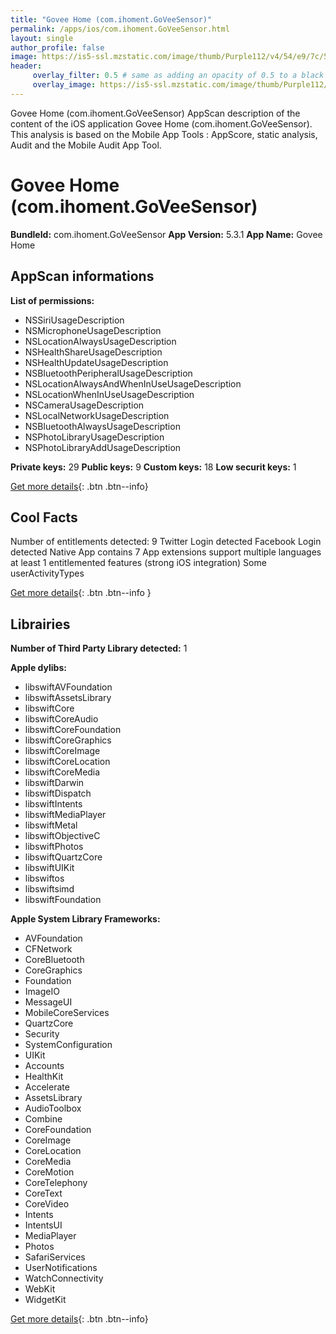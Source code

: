 ```yaml
---
title: "Govee Home (com.ihoment.GoVeeSensor)"
permalink: /apps/ios/com.ihoment.GoVeeSensor.html
layout: single
author_profile: false
image: https://is5-ssl.mzstatic.com/image/thumb/Purple112/v4/54/e9/7c/54e97caa-07c8-622f-afcd-6486f11ef927/AppIcon-0-0-1x_U007emarketing-0-0-0-5-0-0-sRGB-0-0-0-GLES2_U002c0-512MB-85-220-0-0.png/512x512bb.jpg
header: 
     overlay_filter: 0.5 # same as adding an opacity of 0.5 to a black background
     overlay_image: https://is5-ssl.mzstatic.com/image/thumb/Purple112/v4/54/e9/7c/54e97caa-07c8-622f-afcd-6486f11ef927/AppIcon-0-0-1x_U007emarketing-0-0-0-5-0-0-sRGB-0-0-0-GLES2_U002c0-512MB-85-220-0-0.png/512x512bb.jpg
---
```

Govee Home (com.ihoment.GoVeeSensor) AppScan description of the content of the iOS application Govee Home (com.ihoment.GoVeeSensor). This analysis is based on the Mobile App Tools : AppScore, static analysis, Audit and the Mobile Audit App Tool.

# Govee Home (com.ihoment.GoVeeSensor)

**BundleId:** com.ihoment.GoVeeSensor
**App Version:** 5.3.1
**App Name:** Govee Home


## AppScan informations 

**List of permissions:** 
- NSSiriUsageDescription
- NSMicrophoneUsageDescription
- NSLocationAlwaysUsageDescription
- NSHealthShareUsageDescription
- NSHealthUpdateUsageDescription
- NSBluetoothPeripheralUsageDescription
- NSLocationAlwaysAndWhenInUseUsageDescription
- NSLocationWhenInUseUsageDescription
- NSCameraUsageDescription
- NSLocalNetworkUsageDescription
- NSBluetoothAlwaysUsageDescription
- NSPhotoLibraryUsageDescription
- NSPhotoLibraryAddUsageDescription
  
  
**Private keys:** 29
**Public keys:** 9
**Custom keys:** 18
**Low securit keys:** 1
  
[Get more details](/pricing.html){: .btn .btn--info}

## Cool Facts

Number of entitlements detected: 9
Twitter Login detected
Facebook Login detected
Native App
contains 7 App extensions
support multiple languages
at least 1 entitlemented features (strong iOS integration)
Some userActivityTypes
  
[Get more details](/pricing.html){: .btn .btn--info }

## Librairies 
**Number of Third Party Library detected:** 1


**Apple dylibs:**
- libswiftAVFoundation
- libswiftAssetsLibrary
- libswiftCore
- libswiftCoreAudio
- libswiftCoreFoundation
- libswiftCoreGraphics
- libswiftCoreImage
- libswiftCoreLocation
- libswiftCoreMedia
- libswiftDarwin
- libswiftDispatch
- libswiftIntents
- libswiftMediaPlayer
- libswiftMetal
- libswiftObjectiveC
- libswiftPhotos
- libswiftQuartzCore
- libswiftUIKit
- libswiftos
- libswiftsimd
- libswiftFoundation


**Apple System Library Frameworks:**
- AVFoundation
- CFNetwork
- CoreBluetooth
- CoreGraphics
- Foundation
- ImageIO
- MessageUI
- MobileCoreServices
- QuartzCore
- Security
- SystemConfiguration
- UIKit
- Accounts
- HealthKit
- Accelerate
- AssetsLibrary
- AudioToolbox
- Combine
- CoreFoundation
- CoreImage
- CoreLocation
- CoreMedia
- CoreMotion
- CoreTelephony
- CoreText
- CoreVideo
- Intents
- IntentsUI
- MediaPlayer
- Photos
- SafariServices
- UserNotifications
- WatchConnectivity
- WebKit
- WidgetKit


  
[Get more details](/pricing.html){: .btn .btn--info}

